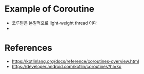 # Example of Coroutine
- 코루틴은 본질적으로 light-weight thread 이다
- 


# References
- https://kotlinlang.org/docs/reference/coroutines-overview.html
- https://developer.android.com/kotlin/coroutines?hl=ko